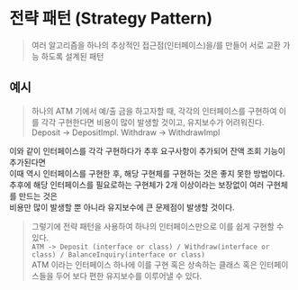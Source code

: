# 전략 패턴 (Strategy Pattern)

> 여러 알고리즘을 하나의 추상적인 접근점(인터페이스)을/를 만들어
> 서로 교환 가능 하도록 설계된 패턴

## 예시
> 하나의 ATM 기에서 예/출 금을 하고자할 때, 각각의 인터페이스를 구현하여
> 이를 각각 구현한다면 비용이 많이 발생할 것이고, 유지보수가 어려워진다. <br>
> Deposit -> DepositImpl. Withdraw -> WithdrawImpl

이와 같이 인터페이스를 각각 구현하다가 추후 요구사항이 추가되어 잔액 조회 기능이 추가된다면 <br>
이때 역시 인터페이스를 구현한 후, 해당 구현체를 구현하는 것은 좋지 못한 방법이다.
추후에 해당 인터페이스를 필요로하는 구현체가 2개 이상이라는 보장없이 여러 구현체를 만드는 것은 <br>
비용만 많이 발생할 뿐 아니라 유지보수에 큰 문제점이 발생할 것이다. <br>

> 그렇기에 전략 패턴을 사용하여 하나의 인터페이스만으로 이를 쉽게 구현할 수 있다. <br>
> `ATM -> Deposit (interface or class) / Withdraw(interface or class) / BalanceInquiry(interface or class)`<br>
> ATM 이라는 인터페이스 하나에 이를 구현 혹은 상속하는 클래스 혹은 인터페이스들을 두어 
> 보다 편한 유지보수를 이루어낼 수 있다.
